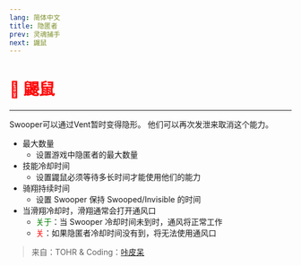 ```yaml
---
lang: 简体中文
title: 隐匿者
prev: 灵魂捕手
next: 鼹鼠
---
```


# <font color="red">🦇 <b>鼹鼠</b></font> <Badge text="Concealing" type="tip" vertical="middle"/>

***

Swooper可以通过Vent暂时变得隐形。 他们可以再次发泄来取消这个能力。

- 最大数量
  - 设置游戏中隐匿者的最大数量
- 技能冷却时间
  - 设置鼹鼠必须等待多长时间才能使用他们的能力
- 骑翔持续时间
  - 设置 Swooper 保持 Swooped/Invisible 的时间
- 当滑翔冷却时，滑翔通常会打开通风口
  - <font color=green>关于</font>：当 Swooper 冷却时间未到时，通风将正常工作
  - <font color=red>关</font>：如果隐匿者冷却时间没有到，将无法使用通风口

> 来自：TOHR & Coding：[咔皮呆](https://github.com/KARPED1EM)
